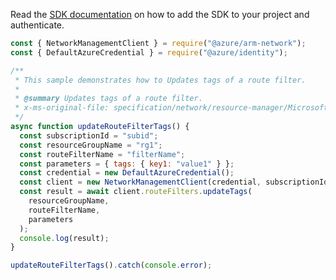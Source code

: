Read the [SDK documentation](https://github.com/Azure/azure-sdk-for-js/blob/%40azure%2Farm-network_27.0.0/sdk/network/arm-network/README.md) on how to add the SDK to your project and authenticate.

```javascript
const { NetworkManagementClient } = require("@azure/arm-network");
const { DefaultAzureCredential } = require("@azure/identity");

/**
 * This sample demonstrates how to Updates tags of a route filter.
 *
 * @summary Updates tags of a route filter.
 * x-ms-original-file: specification/network/resource-manager/Microsoft.Network/stable/2021-05-01/examples/RouteFilterUpdateTags.json
 */
async function updateRouteFilterTags() {
  const subscriptionId = "subid";
  const resourceGroupName = "rg1";
  const routeFilterName = "filterName";
  const parameters = { tags: { key1: "value1" } };
  const credential = new DefaultAzureCredential();
  const client = new NetworkManagementClient(credential, subscriptionId);
  const result = await client.routeFilters.updateTags(
    resourceGroupName,
    routeFilterName,
    parameters
  );
  console.log(result);
}

updateRouteFilterTags().catch(console.error);
```
